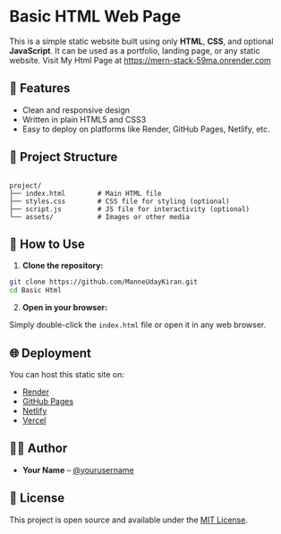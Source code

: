 
# Basic HTML Web Page

This is a simple static website built using only **HTML**, **CSS**, and optional **JavaScript**. It can be used as a portfolio, landing page, or any static website.
Visit My Html Page at https://mern-stack-59ma.onrender.com

## 📝 Features

- Clean and responsive design
- Written in plain HTML5 and CSS3
- Easy to deploy on platforms like Render, GitHub Pages, Netlify, etc.

## 📁 Project Structure

```

project/
├── index.html        # Main HTML file
├── styles.css        # CSS file for styling (optional)
├── script.js         # JS file for interactivity (optional)
└── assets/           # Images or other media

````

## 🚀 How to Use

1. **Clone the repository:**

```bash
git clone https://github.com/ManneUdayKiran.git
cd Basic Html
````

2. **Open in your browser:**

Simply double-click the `index.html` file or open it in any web browser.

## 🌐 Deployment

You can host this static site on:

* [Render](https://render.com/docs/static-sites)
* [GitHub Pages](https://pages.github.com/)
* [Netlify](https://www.netlify.com/)
* [Vercel](https://vercel.com/)

## 🧑‍💻 Author

* **Your Name** – [@yourusername](https://github.com/yourusername)

## 📜 License

This project is open source and available under the [MIT License](LICENSE).
